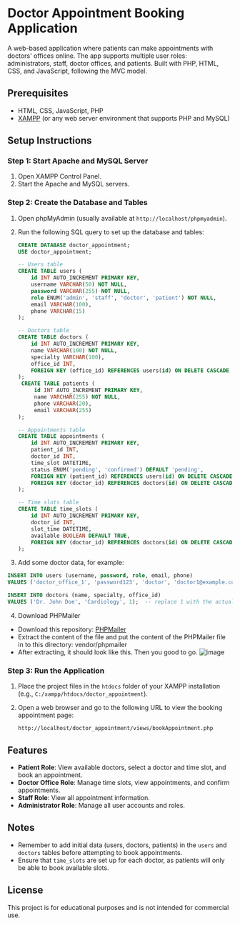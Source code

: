 # Doctor Appointment Booking Application

A web-based application where patients can make appointments with doctors' offices online. The app supports multiple user roles: administrators, staff, doctor offices, and patients. Built with PHP, HTML, CSS, and JavaScript, following the MVC model.

## Prerequisites

- HTML, CSS, JavaScript, PHP
- [XAMPP](https://www.apachefriends.org/index.html) (or any web server environment that supports PHP and MySQL)

## Setup Instructions

### Step 1: Start Apache and MySQL Server

1. Open XAMPP Control Panel.
2. Start the Apache and MySQL servers.

### Step 2: Create the Database and Tables

1. Open phpMyAdmin (usually available at `http://localhost/phpmyadmin`).
2. Run the following SQL query to set up the database and tables:

   ```sql
   CREATE DATABASE doctor_appointment;
   USE doctor_appointment;

   -- Users table
   CREATE TABLE users (
       id INT AUTO_INCREMENT PRIMARY KEY,
       username VARCHAR(50) NOT NULL,
       password VARCHAR(255) NOT NULL,
       role ENUM('admin', 'staff', 'doctor', 'patient') NOT NULL,
       email VARCHAR(100),
       phone VARCHAR(15)
   );

   -- Doctors table
   CREATE TABLE doctors (
       id INT AUTO_INCREMENT PRIMARY KEY,
       name VARCHAR(100) NOT NULL,
       specialty VARCHAR(100),
       office_id INT,
       FOREIGN KEY (office_id) REFERENCES users(id) ON DELETE CASCADE
   );
    CREATE TABLE patients (
        id INT AUTO_INCREMENT PRIMARY KEY,
        name VARCHAR(255) NOT NULL,
        phone VARCHAR(20),
        email VARCHAR(255)
   );

   -- Appointments table
   CREATE TABLE appointments (
       id INT AUTO_INCREMENT PRIMARY KEY,
       patient_id INT,
       doctor_id INT,
       time_slot DATETIME,
       status ENUM('pending', 'confirmed') DEFAULT 'pending',
       FOREIGN KEY (patient_id) REFERENCES users(id) ON DELETE CASCADE,
       FOREIGN KEY (doctor_id) REFERENCES doctors(id) ON DELETE CASCADE
   );

   -- Time slots table
   CREATE TABLE time_slots (
       id INT AUTO_INCREMENT PRIMARY KEY,
       doctor_id INT,
       slot_time DATETIME,
       available BOOLEAN DEFAULT TRUE,
       FOREIGN KEY (doctor_id) REFERENCES doctors(id) ON DELETE CASCADE
   );
   ```

3. Add some doctor data, for example:

```sql
INSERT INTO users (username, password, role, email, phone)
VALUES ('doctor_office_1', 'password123', 'doctor', 'doctor1@example.com', '1234567890');

INSERT INTO doctors (name, specialty, office_id)
VALUES ('Dr. John Doe', 'Cardiology', 1);  -- replace 1 with the actual user ID from step 1

```

4. Download PHPMailer

- Download this repository: [PHPMailer](https://github.com/PHPMailer/PHPMailer)
- Extract the content of the file and put the content of the PHPMailer file in to this directory: vendor/phpmailer
- After extracting, it should look like this. Then you good to go.
  ![image](https://github.com/user-attachments/assets/b2c28ac2-9dda-4daa-a6d7-7a755e8ff18f)

### Step 3: Run the Application

1. Place the project files in the `htdocs` folder of your XAMPP installation (e.g., `C:/xampp/htdocs/doctor_appointment`).
2. Open a web browser and go to the following URL to view the booking appointment page:

   ```
   http://localhost/doctor_appointment/views/bookAppointment.php
   ```

## Features

- **Patient Role**: View available doctors, select a doctor and time slot, and book an appointment.
- **Doctor Office Role**: Manage time slots, view appointments, and confirm appointments.
- **Staff Role**: View all appointment information.
- **Administrator Role**: Manage all user accounts and roles.

## Notes

- Remember to add initial data (users, doctors, patients) in the `users` and `doctors` tables before attempting to book appointments.
- Ensure that `time_slots` are set up for each doctor, as patients will only be able to book available slots.

## License

This project is for educational purposes and is not intended for commercial use.
